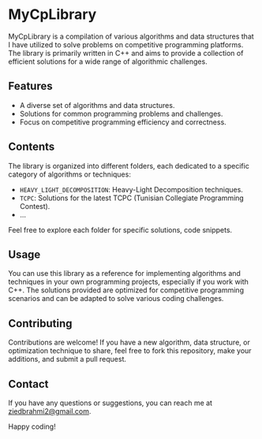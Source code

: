 # MyCpLibrary

MyCpLibrary is a compilation of various algorithms and data structures that I have utilized to solve problems on competitive programming platforms. The library is primarily written in C++ and aims to provide a collection of efficient solutions for a wide range of algorithmic challenges.

## Features

- A diverse set of algorithms and data structures.
- Solutions for common programming problems and challenges.
- Focus on competitive programming efficiency and correctness.

## Contents

The library is organized into different folders, each dedicated to a specific category of algorithms or techniques:

- `HEAVY_LIGHT_DECOMPOSITION`: Heavy-Light Decomposition techniques.
- `TCPC`: Solutions for the latest TCPC (Tunisian Collegiate Programming Contest).
- ... 

Feel free to explore each folder for specific solutions, code snippets.

## Usage

You can use this library as a reference for implementing algorithms and techniques in your own programming projects, especially if you work with C++. The solutions provided are optimized for competitive programming scenarios and can be adapted to solve various coding challenges.

## Contributing

Contributions are welcome! If you have a new algorithm, data structure, or optimization technique to share, feel free to fork this repository, make your additions, and submit a pull request.


## Contact

If you have any questions or suggestions, you can reach me at [ziedbrahmi2@gmail.com](mailto:ziedbrahmi2@gmail0com).

Happy coding!
